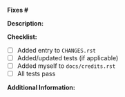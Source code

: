 <!--
Please add an entry to the CHANGES.rst file as described in https://icalendar.readthedocs.io/en/stable/contributing.html
-->

**Fixes #**

**Description:**
<!-- Write a description of the fixes or improvements -->

**Checklist:**
- [ ] Added entry to `CHANGES.rst`
- [ ] Added/updated tests (if applicable)
- [ ] Added myself to `docs/credits.rst`
- [ ] All tests pass

**Additional Information:**
<!-- Screenshots, links to documentation, etc. -->
